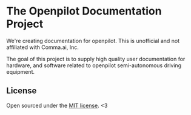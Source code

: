 # The Openpilot Documentation Project

We're creating documentation for openpilot.
This is unofficial and not affiliated with Comma.ai, Inc.

The goal of this project is to supply high quality user documentation for hardware, and software related to openpilot semi-autonomous driving equipment.

## License
Open sourced under the [MIT license](LICENSE.md).
<3
